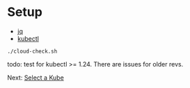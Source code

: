 # Setup

- [jq](https://stedolan.github.io/jq/download/)
- [kubectl](https://kubernetes.io/docs/tasks/tools/)

```shell
./cloud-check.sh
```

todo: test for kubectl >= 1.24.  There are issues for older revs. 


Next: [Select a Kube](10-kube.md)
